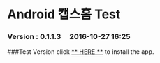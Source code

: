 # Android 캡스홈 Test

### Version  :  0.1.1.3&nbsp;&nbsp;&nbsp;&nbsp;&nbsp;2016-10-27 16:25
###Test Version
click [** HERE **](https://github.com/ncomztwo/ADTCapsHome/raw/master/Test_Version/ADTCapsHomeService.apk) to install the app.
